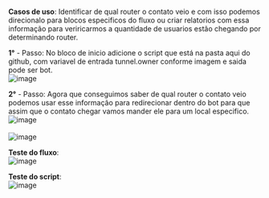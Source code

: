 <b>Casos de uso</b>: Identificar de qual router o contato veio e com isso podemos direcionalo para blocos especificos do fluxo ou criar relatorios com essa informação para veriricarmos a quantidade de usuarios estão chegando por determinando router.

<b>1°</b> - Passo:
No bloco de inicio adicione o script que está na pasta aqui do github, com variavel de entrada tunnel.owner conforme imagem e saida pode ser bot.
<br>![image](https://user-images.githubusercontent.com/18338341/166161765-7d5c2cc6-09ef-452f-8f44-d750bbae3dd7.png)
 </br>

<b>2°</b> - Passo:
Agora que conseguimos saber de qual router o contato veio podemos usar esse informação para redirecionar dentro do bot para que assim que o contato chegar vamos mander ele para um local especifico. 
<br>![image](https://user-images.githubusercontent.com/18338341/166161815-5cdb4c39-23ad-4af8-ad19-8a2d0b5c53c2.png) </br>
<br>![image](https://user-images.githubusercontent.com/18338341/166161832-b3177bfe-1b7a-4d6c-913e-eb4cfa4b5d3b.png) </br>


<b>Teste do fluxo</b>:
<br>![image](https://user-images.githubusercontent.com/18338341/166161560-cd20ce97-6651-47b6-85cb-b9a1a0d13ba3.png)</br>


<b>Teste do script</b>:
<br>![image](https://user-images.githubusercontent.com/18338341/166161577-cd860107-579a-42ab-8566-f80dc5fbdf1c.png)</br>

